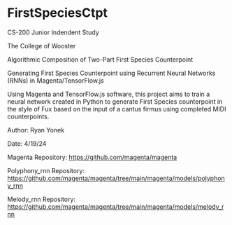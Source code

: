 # FirstSpeciesCtpt
CS-200
Junior Indendent Study

The College of Wooster

Algorithmic Composition of Two-Part First Species Counterpoint

Generating First Species Counterpoint using Recurrent Neural Networks (RNNs) in Magenta/TensorFlow.js

Using Magenta and TensorFlow.js software, this project aims to train a neural network created in Python to generate First Species counterpoint in the style of Fux based on the input of a cantus firmus using completed MIDI counterpoints.

Author: Ryan Yonek

Date: 4/19/24

Magenta Repository:
https://github.com/magenta/magenta 

Polyphony_rnn Repository:
https://github.com/magenta/magenta/tree/main/magenta/models/polyphony_rnn

Melody_rnn Repository:
https://github.com/magenta/magenta/tree/main/magenta/models/melody_rnn







